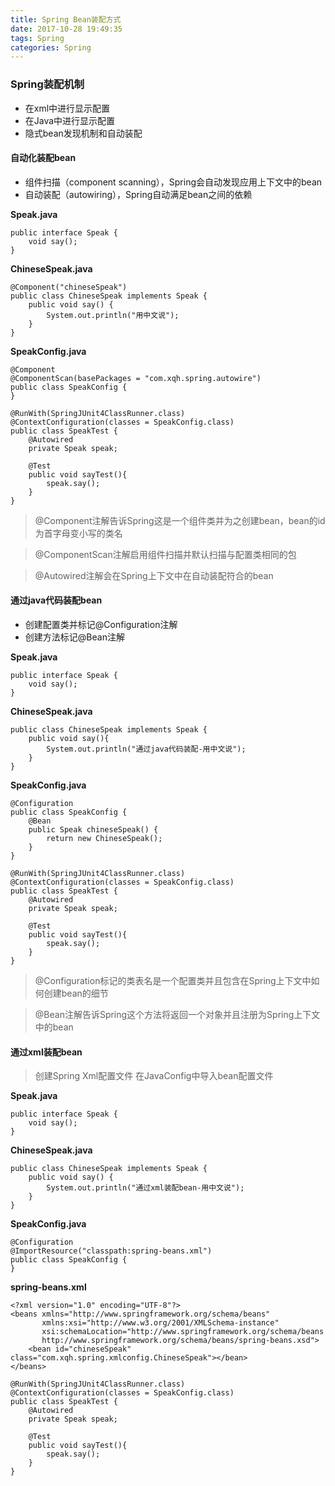```yaml
---
title: Spring Bean装配方式
date: 2017-10-28 19:49:35
tags: Spring
categories: Spring
---
```


### Spring装配机制
- 在xml中进行显示配置
- 在Java中进行显示配置
- 隐式bean发现机制和自动装配


#### 自动化装配bean
- 组件扫描（component scanning），Spring会自动发现应用上下文中的bean
- 自动装配（autowiring），Spring自动满足bean之间的依赖

**Speak.java**

```
public interface Speak {
    void say();
}
```

**ChineseSpeak.java**

```
@Component("chineseSpeak")
public class ChineseSpeak implements Speak {
    public void say() {
        System.out.println("用中文说");
    }
}
```

**SpeakConfig.java**

```
@Component
@ComponentScan(basePackages = "com.xqh.spring.autowire")
public class SpeakConfig {
}
```


```
@RunWith(SpringJUnit4ClassRunner.class)
@ContextConfiguration(classes = SpeakConfig.class)
public class SpeakTest {
    @Autowired
    private Speak speak;

    @Test
    public void sayTest(){
        speak.say();
    }
}
```

> @Component注解告诉Spring这是一个组件类并为之创建bean，bean的id为首字母变小写的类名

> @ComponentScan注解启用组件扫描并默认扫描与配置类相同的包

> @Autowired注解会在Spring上下文中在自动装配符合的bean

#### 通过java代码装配bean

- 创建配置类并标记@Configuration注解
- 创建方法标记@Bean注解

**Speak.java**

```
public interface Speak {
    void say();
}
```

**ChineseSpeak.java**

```
public class ChineseSpeak implements Speak {
    public void say(){
        System.out.println("通过java代码装配-用中文说");
    }
}
```

**SpeakConfig.java**

```
@Configuration
public class SpeakConfig {
    @Bean
    public Speak chineseSpeak() {
        return new ChineseSpeak();
    }
}
```


```
@RunWith(SpringJUnit4ClassRunner.class)
@ContextConfiguration(classes = SpeakConfig.class)
public class SpeakTest {
    @Autowired
    private Speak speak;

    @Test
    public void sayTest(){
        speak.say();
    }
}
```

> @Configuration标记的类表名是一个配置类并且包含在Spring上下文中如何创建bean的细节

> @Bean注解告诉Spring这个方法将返回一个对象并且注册为Spring上下文中的bean

#### 通过xml装配bean

> 创建Spring Xml配置文件
> 在JavaConfig中导入bean配置文件


**Speak.java**

```
public interface Speak {
    void say();
}
```

**ChineseSpeak.java**

```
public class ChineseSpeak implements Speak {
    public void say() {
        System.out.println("通过xml装配bean-用中文说");
    }
}
```

**SpeakConfig.java**

```
@Configuration
@ImportResource("classpath:spring-beans.xml")
public class SpeakConfig {
}
```

**spring-beans.xml**

```
<?xml version="1.0" encoding="UTF-8"?>
<beans xmlns="http://www.springframework.org/schema/beans"
       xmlns:xsi="http://www.w3.org/2001/XMLSchema-instance"
       xsi:schemaLocation="http://www.springframework.org/schema/beans
       http://www.springframework.org/schema/beans/spring-beans.xsd">
    <bean id="chineseSpeak" class="com.xqh.spring.xmlconfig.ChineseSpeak"></bean>
</beans>
```


```
@RunWith(SpringJUnit4ClassRunner.class)
@ContextConfiguration(classes = SpeakConfig.class)
public class SpeakTest {
    @Autowired
    private Speak speak;

    @Test
    public void sayTest(){
        speak.say();
    }
}
```




















